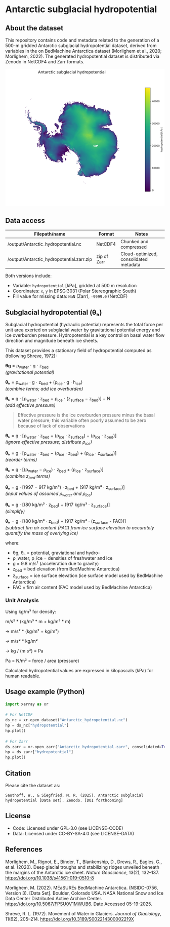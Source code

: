# Antarctic subglacial hydropotential

## About the dataset

This repository contains code and metadata related to the generation of a 500-m gridded Antarctic subglacial hydropotential dataset, derived from variables in the on BedMachine Antarctica dataset (Morlighem et al., 2020; Morlighem, 2022). The generated hydropotential dataset is distributed via Zenodo in NetCDF4 and Zarr formats.

![Antarctic subglacial hydropotential map](output/Antarctic-subglacial-hydropotential.png)

## Data access

Filepath/name | Format | Notes |
|--------|--------|-------------|
|/output/Antarctic_hydropotential.nc| NetCDF4 | Chunked and compressed |
|/output/Antarctic_hydropotential.zarr.zip| zip of Zarr | Cloud-optimized, consolidated metadata |

Both versions include:
- Variable: `hydropotential` [kPa], gridded at 500 m resolution
- Coordinates: `x`, `y` in EPSG:3031 (Polar Stereographic South)
- Fill value for missing data: `NaN` (Zarr), `-9999.0` (NetCDF)

## Subglacial hydropotential (θₕ)
Subglacial hydropotential (hydraulic potential) represents the total force per unit area exerted on subglacial water by gravitational potential energy and ice overburden pressure. Hydropotential is a key control on basal water flow direction and magnitude beneath ice sheets.

This dataset provides a stationary field of hydropotential computed as (following Shreve, 1972):

**θg** = ρ<sub>water</sub> ⋅ g ⋅ z<sub>bed</sub>  
*(gravitational potential)*

**θₕ** = ρ<sub>water</sub> ⋅ g ⋅ z<sub>bed</sub> + (ρ<sub>ice</sub> ⋅ g ⋅ h<sub>ice</sub>)  
*(combine terms; add ice overburden)*

**θₕ** = g ⋅ [ρ<sub>water</sub> ⋅ z<sub>bed</sub> + ρ<sub>ice</sub> ⋅ (z<sub>surface</sub> − z<sub>bed</sub>)] − N  
*(add effective pressure)*

> Effective pressure is the ice overburden pressure minus the basal water pressure; this variable often poorly assumed to be zero because of lack of observations

**θₕ** = g ⋅ [ρ<sub>water</sub> ⋅ z<sub>bed</sub> + (ρ<sub>ice</sub> ⋅ z<sub>surface</sub>) − (ρ<sub>ice</sub> ⋅ z<sub>bed</sub>)]  
*(ignore effective pressure; distribute ρ<sub>ice</sub>)*

**θₕ** = g ⋅ [ρ<sub>water</sub> ⋅ z<sub>bed</sub> − (ρ<sub>ice</sub> ⋅ z<sub>bed</sub>) + (ρ<sub>ice</sub> ⋅ z<sub>surface</sub>)]  
*(reorder terms)*

**θₕ** = g ⋅ [(ρ<sub>water</sub> − ρ<sub>ice</sub>) ⋅ z<sub>bed</sub> + (ρ<sub>ice</sub> ⋅ z<sub>surface</sub>)]  
*(combine z<sub>bed</sub> terms)*

**θₕ** = g ⋅ [(997 − 917 kg/m³) ⋅ z<sub>bed</sub> + (917 kg/m³ ⋅ z<sub>surface</sub>)]  
*(input values of assumed ρ<sub>water</sub> and ρ<sub>ice</sub>)*

**θₕ** = g ⋅ [(80 kg/m³ ⋅ z<sub>bed</sub>) + (917 kg/m³ ⋅ z<sub>surface</sub>)]  
*(simplify)*

**θₕ** = g ⋅ [(80 kg/m³ ⋅ z<sub>bed</sub>) + (917 kg/m³ ⋅ (z<sub>surface</sub> - FAC))]  
*(subtract firn air content (FAC) from ice surface elevation to accurately quantify the mass of overlying ice)*

where:
- θg, θₕ = potential, graviational and hydro-
- ρ_water, ρ_ice = densities of freshwater and ice
- g = 9.8 m/s² (acceleration due to gravity)
- z<sub>bed</sub> = bed elevation (from BedMachine Antarctica)
- z<sub>surface</sub> = ice surface elevation (ice surface model used by BedMachine Antarctica)
- FAC = firn air content (FAC model used by BedMachine Antarctica)

### Unit Analysis

Using kg/m³ for density:

m/s² * (kg/m³ * m + kg/m³ * m)

→ m/s² * (kg/m² + kg/m²)

→ m/s² * kg/m²

→ kg / (m·s²) = Pa

Pa = N/m² = force / area (pressure)

Calculated hydropotential values are expressed in kilopascals (kPa) for human readable.

## Usage example (Python)

```python
import xarray as xr

# For NetCDF
ds_nc = xr.open_dataset("Antarctic_hydropotential.nc")
hp = ds_nc["hydropotential"]
hp.plot()

# For Zarr
ds_zarr = xr.open_zarr("Antarctic_hydropotential.zarr", consolidated=True)
hp = ds_zarr["hydropotential"]
hp.plot()
```

## Citation

Please cite the dataset as:

    Sauthoff, W., & Siegfried, M. R. (2025). Antarctic subglacial hydropotential [Data set]. Zenodo. [DOI forthcoming]

## License

* Code: Licensed under GPL-3.0 (see LICENSE-CODE)
* Data: Licensed under CC-BY-SA-4.0 (see LICENSE-DATA)

## References

Morlighem, M., Rignot, E., Binder, T., Blankenship, D., Drews, R., Eagles, G., et al. (2020). Deep glacial troughs and stabilizing ridges unveiled beneath the margins of the Antarctic ice sheet. *Nature Geoscience*, 13(2), 132–137. https://doi.org/10.1038/s41561-019-0510-8

Morlighem, M. (2022). MEaSUREs BedMachine Antarctica. (NSIDC-0756, Version 3). [Data Set]. Boulder, Colorado USA. NASA National Snow and Ice Data Center Distributed Active Archive Center. https://doi.org/10.5067/FPSU0V1MWUB6. Date Accessed 05-19-2025.

Shreve, R. L. (1972). Movement of Water in Glaciers. *Journal of Glaciology*, 11(62), 205–214. https://doi.org/10.3189/S002214300002219X
